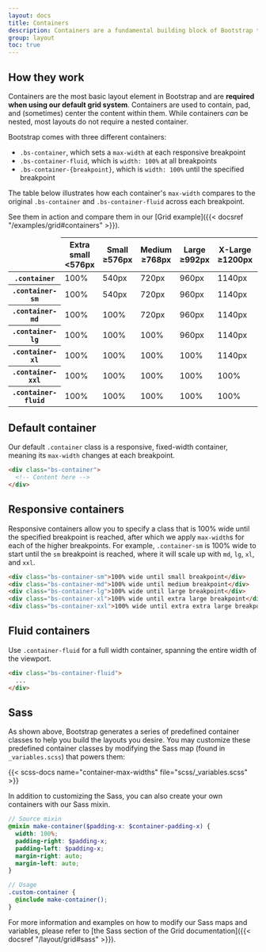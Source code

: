 ```yaml
---
layout: docs
title: Containers
description: Containers are a fundamental building block of Bootstrap that contain, pad, and align your content within a given device or viewport.
group: layout
toc: true
---
```


## How they work

Containers are the most basic layout element in Bootstrap and are **required when using our default grid system**. Containers are used to contain, pad, and (sometimes) center the content within them. While containers *can* be nested, most layouts do not require a nested container.

Bootstrap comes with three different containers:

- `.bs-container`, which sets a `max-width` at each responsive breakpoint
- `.bs-container-fluid`, which is `width: 100%` at all breakpoints
- `.bs-container-{breakpoint}`, which is `width: 100%` until the specified breakpoint

The table below illustrates how each container's `max-width` compares to the original `.bs-container` and `.bs-container-fluid` across each breakpoint.

See them in action and compare them in our [Grid example]({{< docsref "/examples/grid#containers" >}}).

<table class="bs-table">
  <thead>
    <tr>
      <td class="bs-border-dark"></td>
      <th scope="col">
        Extra small<br>
        <span class="bs-fw-normal">&lt;576px</span>
      </th>
      <th scope="col">
        Small<br>
        <span class="bs-fw-normal">&ge;576px</span>
      </th>
      <th scope="col">
        Medium<br>
        <span class="bs-fw-normal">&ge;768px</span>
      </th>
      <th scope="col">
        Large<br>
        <span class="bs-fw-normal">&ge;992px</span>
      </th>
      <th scope="col">
        X-Large<br>
        <span class="bs-fw-normal">&ge;1200px</span>
      </th>
      <th scope="col">
        XX-Large<br>
        <span class="bs-fw-normal">&ge;1400px</span>
      </th>
    </tr>
  </thead>
  <tbody>
    <tr>
      <th scope="row" class="bs-fw-normal"><code>.container</code></th>
      <td class="bs-text-muted">100%</td>
      <td>540px</td>
      <td>720px</td>
      <td>960px</td>
      <td>1140px</td>
      <td>1320px</td>
    </tr>
    <tr>
      <th scope="row" class="bs-fw-normal"><code>.container-sm</code></th>
      <td class="bs-text-muted">100%</td>
      <td>540px</td>
      <td>720px</td>
      <td>960px</td>
      <td>1140px</td>
      <td>1320px</td>
    </tr>
    <tr>
      <th scope="row" class="bs-fw-normal"><code>.container-md</code></th>
      <td class="bs-text-muted">100%</td>
      <td class="bs-text-muted">100%</td>
      <td>720px</td>
      <td>960px</td>
      <td>1140px</td>
      <td>1320px</td>
    </tr>
    <tr>
      <th scope="row" class="bs-fw-normal"><code>.container-lg</code></th>
      <td class="bs-text-muted">100%</td>
      <td class="bs-text-muted">100%</td>
      <td class="bs-text-muted">100%</td>
      <td>960px</td>
      <td>1140px</td>
      <td>1320px</td>
    </tr>
    <tr>
      <th scope="row" class="bs-fw-normal"><code>.container-xl</code></th>
      <td class="bs-text-muted">100%</td>
      <td class="bs-text-muted">100%</td>
      <td class="bs-text-muted">100%</td>
      <td class="bs-text-muted">100%</td>
      <td>1140px</td>
      <td>1320px</td>
    </tr>
    <tr>
      <th scope="row" class="bs-fw-normal"><code>.container-xxl</code></th>
      <td class="bs-text-muted">100%</td>
      <td class="bs-text-muted">100%</td>
      <td class="bs-text-muted">100%</td>
      <td class="bs-text-muted">100%</td>
      <td class="bs-text-muted">100%</td>
      <td>1320px</td>
    </tr>
    <tr>
      <th scope="row" class="bs-fw-normal"><code>.container-fluid</code></th>
      <td class="bs-text-muted">100%</td>
      <td class="bs-text-muted">100%</td>
      <td class="bs-text-muted">100%</td>
      <td class="bs-text-muted">100%</td>
      <td class="bs-text-muted">100%</td>
      <td class="bs-text-muted">100%</td>
    </tr>
  </tbody>
</table>

## Default container

Our default `.container` class is a responsive, fixed-width container, meaning its `max-width` changes at each breakpoint.

```html
<div class="bs-container">
  <!-- Content here -->
</div>
```

## Responsive containers

Responsive containers allow you to specify a class that is 100% wide until the specified breakpoint is reached, after which we apply `max-width`s for each of the higher breakpoints. For example, `.container-sm` is 100% wide to start until the `sm` breakpoint is reached, where it will scale up with `md`, `lg`, `xl`, and `xxl`.

```html
<div class="bs-container-sm">100% wide until small breakpoint</div>
<div class="bs-container-md">100% wide until medium breakpoint</div>
<div class="bs-container-lg">100% wide until large breakpoint</div>
<div class="bs-container-xl">100% wide until extra large breakpoint</div>
<div class="bs-container-xxl">100% wide until extra extra large breakpoint</div>
```

## Fluid containers

Use `.container-fluid` for a full width container, spanning the entire width of the viewport.

```html
<div class="bs-container-fluid">
  ...
</div>
```

## Sass

As shown above, Bootstrap generates a series of predefined container classes to help you build the layouts you desire. You may customize these predefined container classes by modifying the Sass map (found in `_variables.scss`) that powers them:

{{< scss-docs name="container-max-widths" file="scss/_variables.scss" >}}

In addition to customizing the Sass, you can also create your own containers with our Sass mixin.

```scss
// Source mixin
@mixin make-container($padding-x: $container-padding-x) {
  width: 100%;
  padding-right: $padding-x;
  padding-left: $padding-x;
  margin-right: auto;
  margin-left: auto;
}

// Usage
.custom-container {
  @include make-container();
}
```

For more information and examples on how to modify our Sass maps and variables, please refer to [the Sass section of the Grid documentation]({{< docsref "/layout/grid#sass" >}}).
